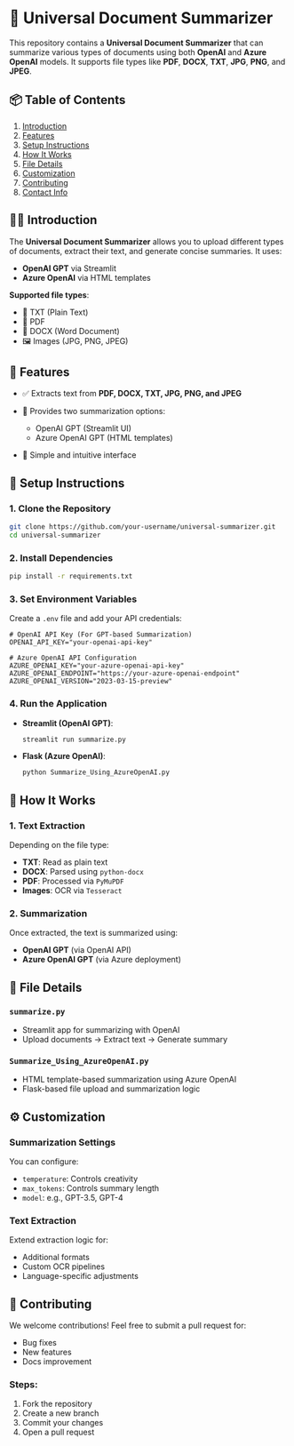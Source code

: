 # 🧠 Universal Document Summarizer

This repository contains a **Universal Document Summarizer** that can summarize various types of documents using both **OpenAI** and **Azure OpenAI** models. It supports file types like **PDF**, **DOCX**, **TXT**, **JPG**, **PNG**, and **JPEG**.


## 📦 Table of Contents

1. [Introduction](#-introduction)
2. [Features](#-features)
3. [Setup Instructions](#-setup-instructions)
4. [How It Works](#-how-it-works)
5. [File Details](#-file-details)
6. [Customization](#-customization)
7. [Contributing](#-contributing)
8. [Contact Info](#-contact-info)



## 🧑‍💻 Introduction

The **Universal Document Summarizer** allows you to upload different types of documents, extract their text, and generate concise summaries. It uses:

* **OpenAI GPT** via Streamlit
* **Azure OpenAI** via HTML templates

**Supported file types**:

* 📝 TXT (Plain Text)
* 📄 PDF
* 📃 DOCX (Word Document)
* 🖼️ Images (JPG, PNG, JPEG)


## 🌟 Features

* ✅ Extracts text from **PDF, DOCX, TXT, JPG, PNG, and JPEG**
* 🔀 Provides two summarization options:

  * OpenAI GPT (Streamlit UI)
  * Azure OpenAI GPT (HTML templates)
* 👡 Simple and intuitive interface


## 🔧 Setup Instructions

### 1. Clone the Repository

```bash
git clone https://github.com/your-username/universal-summarizer.git
cd universal-summarizer
```

### 2. Install Dependencies

```bash
pip install -r requirements.txt
```

### 3. Set Environment Variables

Create a `.env` file and add your API credentials:

```env
# OpenAI API Key (For GPT-based Summarization)
OPENAI_API_KEY="your-openai-api-key"

# Azure OpenAI API Configuration
AZURE_OPENAI_KEY="your-azure-openai-api-key"
AZURE_OPENAI_ENDPOINT="https://your-azure-openai-endpoint"
AZURE_OPENAI_VERSION="2023-03-15-preview"
```

### 4. Run the Application

* **Streamlit (OpenAI GPT)**:

  ```bash
  streamlit run summarize.py
  ```

* **Flask (Azure OpenAI)**:

  ```bash
  python Summarize_Using_AzureOpenAI.py
  ```


## 🧹 How It Works

### 1. Text Extraction

Depending on the file type:

* **TXT**: Read as plain text
* **DOCX**: Parsed using `python-docx`
* **PDF**: Processed via `PyMuPDF`
* **Images**: OCR via `Tesseract`

### 2. Summarization

Once extracted, the text is summarized using:

* **OpenAI GPT** (via OpenAI API)
* **Azure OpenAI GPT** (via Azure deployment)


## 📂 File Details

### `summarize.py`

* Streamlit app for summarizing with OpenAI
* Upload documents → Extract text → Generate summary

### `Summarize_Using_AzureOpenAI.py`

* HTML template-based summarization using Azure OpenAI
* Flask-based file upload and summarization logic


## ⚙️ Customization

### Summarization Settings

You can configure:

* `temperature`: Controls creativity
* `max_tokens`: Controls summary length
* `model`: e.g., GPT-3.5, GPT-4

### Text Extraction

Extend extraction logic for:

* Additional formats
* Custom OCR pipelines
* Language-specific adjustments


## 🎉 Contributing

We welcome contributions!
Feel free to submit a pull request for:

* Bug fixes
* New features
* Docs improvement

### Steps:

1. Fork the repository
2. Create a new branch
3. Commit your changes
4. Open a pull request

